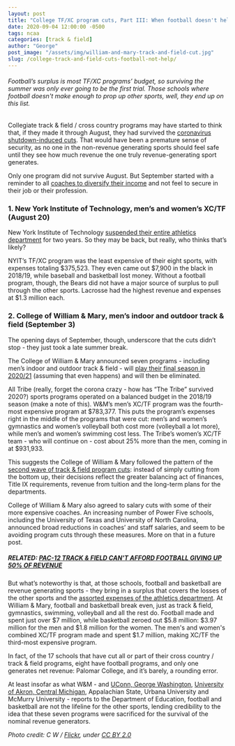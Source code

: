 ```yaml
---
layout: post
title: "College TF/XC program cuts, Part III: When football doesn't help"
date: 2020-09-04 12:00:00 -0500
tags: ncaa
categories: [track & field]
author: "George"
post_image: "/assets/img/william-and-mary-track-and-field-cut.jpg"
slug: /college-track-and-field-cuts-football-not-help/
---
```

<h6>Football’s surplus is most TF/XC programs’ budget, so surviving the summer was only ever going to be the first trial. Those schools where football doesn't make enough to prop up other sports, well, they end up on this list.</h6>

Collegiate track & field / cross country programs may have started to think that, if they made it through August, they had survived the [coronavirus shutdown-induced cuts](https://nalathletics.com/blog/2020/06/01/collegiate-track-and-field-cuts). That would have been a premature sense of security, as no one in the non-revenue generating sports should feel safe until they see how much revenue the one truly revenue-generating sport generates. 

Only one program did not survive August. But September started with a reminder to all [coaches to diversify their income](https://nalathletics.com/blog/2020/08/10/more-college-track-and-field-cuts) and not feel to secure in their job or their profession.

### 1. New York Institute of Technology, men’s and women’s XC/TF (August 20)

New York Institute of Technology [suspended their entire athletics department](https://nyitbears.com/news/2020/8/20/general-new-york-tech-to-suspend-its-ncaa-programs.aspx) for two years. So they may be back, but really, who thinks that’s likely?

NYIT’s TF/XC program was the least expensive of their eight sports, with expenses totaling $375,523. They even came out $7,900 in the black in 2018/19, while baseball and basketball lost money. Without a football program, though, the Bears did not have a major source of surplus to pull through the other sports. Lacrosse had the highest revenue and expenses at $1.3 million each.

### 2. College of William & Mary, men’s indoor and outdoor track & field (September 3)

The opening days of September, though, underscore that the cuts didn’t stop - they just took a late summer break.

The College of William & Mary announced seven programs - including men’s indoor and outdoor track & field - will [play their final season in 2020/21](https://tribeathletics.com/news/2020/9/3/dave-johnson-tribe-scribe-amid-financial-concerns-w-m-to-discontinue-seven-sports-following-the-2020-21-academic-year.aspx) (assuming that even happens) and will then be eliminated. 

All Tribe (really, forget the corona crazy - how has “The Tribe” survived 2020?) sports programs operated on a balanced budget in the 2018/19 season (make a note of this). W&M’s men’s XC/TF program was the fourth-most expensive program at $783,377. This puts the program’s expenses right in the middle of the programs that were cut: men’s and women’s gymnastics and women’s volleyball both cost more (volleyball a lot more), while men’s and women’s swimming cost less. The Tribe’s women’s XC/TF team - who will continue on - cost about 25% more than the men, coming in at $931,933.

This suggests the College of William & Mary followed the pattern of the [second wave of track & field program cuts](https://nalathletics.com/blog/2020/08/10/more-college-track-and-field-cuts): instead of simply cutting from the bottom up, their decisions reflect the greater balancing act of finances, Title IX requirements, revenue from tuition and the long-term plans for the departments.

College of William & Mary also agreed to salary cuts with some of their more expensive coaches. An increasing number of Power Five schools, including the University of Texas and University of North Carolina, announced broad reductions in coaches’ and staff salaries, and seem to be avoiding program cuts through these measures. More on that in a future post.

##### <strong>RELATED: [PAC-12 TRACK & FIELD CAN'T AFFORD FOOTBALL GIVING UP 50% OF REVENUE](https://nalathletics.com/blog/2020/08/04/pac-12-track-and-field-football-player-demands)</strong>

But what’s noteworthy is that, at those schools, football and basketball are revenue generating sports - they bring in a surplus that covers the losses of the other sports and the [assorted expenses of the athletics department](https://ope.ed.gov/athletics/). At William & Mary, football and basketball break even, just as track & field, gymnastics, swimming, volleyball and all the rest do. Football made and spent just over $7 million, while basketball zeroed out $5.8 million: $3.97 million for the men and $1.8 million for the women. The men's and women's combined XC/TF program made and spent $1.7 million, making XC/TF the third-most expensive program. 

In fact, of the 17 schools that have cut all or part of their cross country / track & field programs, eight have football programs, and only one generates net revenue: Palomar College, and it’s barely, a rounding error. 

At least insofar as what W&M - and [UConn, George Washington](https://nalathletics.com/blog/2020/08/10/more-college-track-and-field-cuts), [University of Akron, Central Michigan](https://nalathletics.com/blog/2020/06/01/collegiate-track-and-field-cuts), Appalachian State, Urbana University and McMurry University - reports to the Department of Education, football and basketball are not the lifeline for the other sports, lending credibility to the idea that these seven programs were sacrificed for the survival of the nominal revenue generators.

<em>Photo credit: C W / [Flickr](https://flic.kr/p/sckvZn), under [CC BY 2.0](https://creativecommons.org/licenses/by/2.0/)</em>
